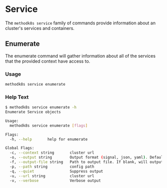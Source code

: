 # Service

The `methodk8s service` family of commands provide information about an cluster's services and containers.

## Enumerate

The enumerate command will gather information about all of the services that the provided context have access to.

### Usage

```bash
methodk8s service enumerate
```

### Help Text

```bash
$ methodk8s service enumerate -h
Enumerate Service objects

Usage:
  methodk8s service enumerate [flags]

Flags:
  -h, --help       help for enumerate

Global Flags:
  -c, --context string       cluster url
  -o, --output string        Output format (signal, json, yaml). Default value is signal (default "signal")
  -f, --output-file string   Path to output file. If blank, will output to STDOUT
  -p, --path string          config path
  -q, --quiet                Suppress output
  -u, --url string           cluster url
  -v, --verbose              Verbose output
```
